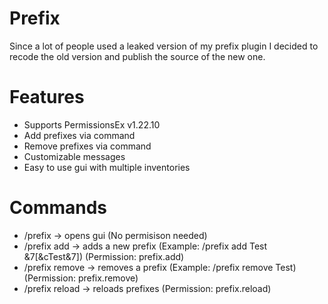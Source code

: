 # Prefix
Since a lot of people used a leaked version of my prefix plugin I decided to recode the old version and publish the source of the new one.

# Features
- Supports PermissionsEx v1.22.10
- Add prefixes via command
- Remove prefixes via command
- Customizable messages
- Easy to use gui with multiple inventories

# Commands
- /prefix -> opens gui (No permisison needed)
- /prefix add <name> <prefix> -> adds a new prefix (Example: /prefix add Test &7[&cTest&7]) (Permission: prefix.add)
- /prefix remove <name> -> removes a prefix (Example: /prefix remove Test) (Permission: prefix.remove)
- /prefix reload -> reloads prefixes (Permission: prefix.reload)
